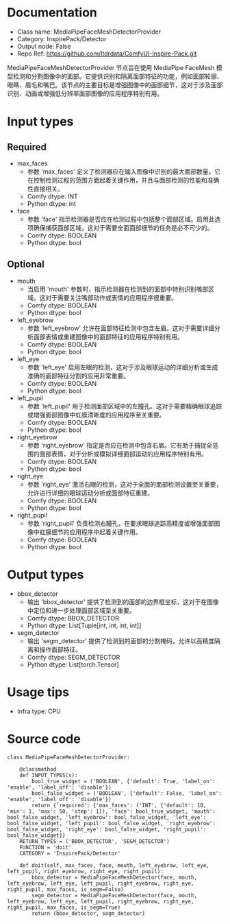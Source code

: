 # Documentation
- Class name: MediaPipeFaceMeshDetectorProvider
- Category: InspirePack/Detector
- Output node: False
- Repo Ref: https://github.com/ltdrdata/ComfyUI-Inspire-Pack.git

MediaPipeFaceMeshDetectorProvider 节点旨在使用 MediaPipe FaceMesh 模型检测和分割图像中的面部。它提供识别和隔离面部特征的功能，例如面部轮廓、眼睛、眉毛和嘴巴。该节点的主要目标是增强图像中的面部细节，这对于涉及面部识别、动画或增强低分辨率面部图像的应用程序特别有用。

# Input types
## Required
- max_faces
    - 参数 'max_faces' 定义了检测器应在输入图像中识别的最大面部数量。它在控制检测过程的范围方面起着关键作用，并且与面部检测的性能和准确性直接相关。
    - Comfy dtype: INT
    - Python dtype: int
- face
    - 参数 'face' 指示检测器是否应在检测过程中包括整个面部区域。启用此选项确保捕获面部区域，这对于需要全面面部细节的任务是必不可少的。
    - Comfy dtype: BOOLEAN
    - Python dtype: bool
## Optional
- mouth
    - 当启用 'mouth' 参数时，指示检测器在检测到的面部中特别识别嘴部区域。这对于需要关注嘴部动作或表情的应用程序很重要。
    - Comfy dtype: BOOLEAN
    - Python dtype: bool
- left_eyebrow
    - 参数 'left_eyebrow' 允许在面部特征检测中包含左眉。这对于需要详细分析面部表情或重建图像中的面部特征的应用程序特别有用。
    - Comfy dtype: BOOLEAN
    - Python dtype: bool
- left_eye
    - 参数 'left_eye' 启用左眼的检测，这对于涉及眼球运动的详细分析或生成准确的面部特征分割的应用非常重要。
    - Comfy dtype: BOOLEAN
    - Python dtype: bool
- left_pupil
    - 参数 'left_pupil' 用于检测面部区域中的左瞳孔。这对于需要精确眼球追踪或增强面部图像中虹膜清晰度的应用程序至关重要。
    - Comfy dtype: BOOLEAN
    - Python dtype: bool
- right_eyebrow
    - 参数 'right_eyebrow' 指定是否应在检测中包含右眉。它有助于捕捉全范围的面部表情，对于分析或模拟详细面部运动的应用程序特别有用。
    - Comfy dtype: BOOLEAN
    - Python dtype: bool
- right_eye
    - 参数 'right_eye' 激活右眼的检测，这对于全面的面部检测设置至关重要，允许进行详细的眼球运动分析或面部特征重建。
    - Comfy dtype: BOOLEAN
    - Python dtype: bool
- right_pupil
    - 参数 'right_pupil' 负责检测右瞳孔，在要求眼球追踪高精度或增强面部图像中虹膜细节的应用程序中起着关键作用。
    - Comfy dtype: BOOLEAN
    - Python dtype: bool

# Output types
- bbox_detector
    - 输出 'bbox_detector' 提供了检测到的面部的边界框坐标，这对于在图像中定位和进一步处理面部区域至关重要。
    - Comfy dtype: BBOX_DETECTOR
    - Python dtype: List[Tuple[int, int, int, int]]
- segm_detector
    - 输出 'segm_detector' 提供了检测到的面部的分割掩码，允许以高精度隔离和操作面部特征。
    - Comfy dtype: SEGM_DETECTOR
    - Python dtype: List[torch.Tensor]

# Usage tips
- Infra type: CPU

# Source code
```
class MediaPipeFaceMeshDetectorProvider:

    @classmethod
    def INPUT_TYPES(s):
        bool_true_widget = ('BOOLEAN', {'default': True, 'label_on': 'enable', 'label_off': 'disable'})
        bool_false_widget = ('BOOLEAN', {'default': False, 'label_on': 'enable', 'label_off': 'disable'})
        return {'required': {'max_faces': ('INT', {'default': 10, 'min': 1, 'max': 50, 'step': 1}), 'face': bool_true_widget, 'mouth': bool_false_widget, 'left_eyebrow': bool_false_widget, 'left_eye': bool_false_widget, 'left_pupil': bool_false_widget, 'right_eyebrow': bool_false_widget, 'right_eye': bool_false_widget, 'right_pupil': bool_false_widget}}
    RETURN_TYPES = ('BBOX_DETECTOR', 'SEGM_DETECTOR')
    FUNCTION = 'doit'
    CATEGORY = 'InspirePack/Detector'

    def doit(self, max_faces, face, mouth, left_eyebrow, left_eye, left_pupil, right_eyebrow, right_eye, right_pupil):
        bbox_detector = MediaPipeFaceMeshDetector(face, mouth, left_eyebrow, left_eye, left_pupil, right_eyebrow, right_eye, right_pupil, max_faces, is_segm=False)
        segm_detector = MediaPipeFaceMeshDetector(face, mouth, left_eyebrow, left_eye, left_pupil, right_eyebrow, right_eye, right_pupil, max_faces, is_segm=True)
        return (bbox_detector, segm_detector)
```